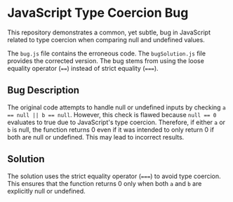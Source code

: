 # JavaScript Type Coercion Bug

This repository demonstrates a common, yet subtle, bug in JavaScript related to type coercion when comparing null and undefined values.

The `bug.js` file contains the erroneous code.  The `bugSolution.js` file provides the corrected version.  The bug stems from using the loose equality operator (`==`) instead of strict equality (`===`).

## Bug Description

The original code attempts to handle null or undefined inputs by checking `a == null || b == null`. However, this check is flawed because `null == 0` evaluates to true due to JavaScript's type coercion. Therefore, if either `a` or `b` is null, the function returns 0 even if it was intended to only return 0 if both are null or undefined. This may lead to incorrect results.

## Solution

The solution uses the strict equality operator (`===`) to avoid type coercion.  This ensures that the function returns 0 only when both `a` and `b` are explicitly null or undefined.